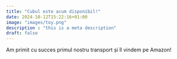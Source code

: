 ```yaml
---
title: "Cubul este acum disponibil!"
date: 2024-10-12T15:22:16+01:00
image: "images/toy.png"
description : "this is a meta description"
draft: false
---
```

Am primit cu succes primul nostru transport și îl vindem pe Amazon!
